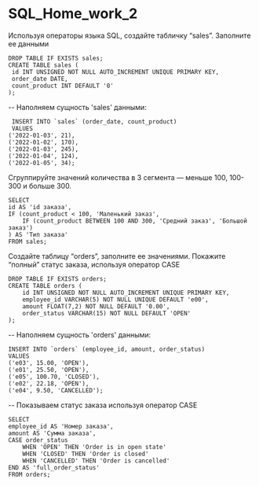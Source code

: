 # SQL_Home_work_2

Используя операторы языка SQL, создайте табличку “sales”. Заполните ее данными

 	DROP TABLE IF EXISTS sales;
	CREATE TABLE sales (
	 id INT UNSIGNED NOT NULL AUTO_INCREMENT UNIQUE PRIMARY KEY,
	 order_date DATE,
	 count_product INT DEFAULT '0'
	);

-- Наполняем сущность 'sales' данными:

	 INSERT INTO `sales` (order_date, count_product)
	 VALUES 
	('2022-01-03', 21),
	('2022-01-02', 170),
	('2022-01-03', 245),
	('2022-01-04', 124),
	('2022-01-05', 34);


Сгруппируйте значений количества в 3 сегмента — меньше 100, 100-300 и больше 300.

	SELECT 
	id AS 'id заказа',
	IF (count_product < 100, 'Маленький заказ', 
		IF (count_product BETWEEN 100 AND 300, 'Средний заказ', 'Большой заказ')
	) AS 'Тип заказа'	
	FROM sales;


Создайте таблицу “orders”, заполните ее значениями. Покажите “полный” статус заказа, используя оператор CASE
	
	DROP TABLE IF EXISTS orders;
	CREATE TABLE orders (
		id INT UNSIGNED NOT NULL AUTO_INCREMENT UNIQUE PRIMARY KEY,
		employee_id VARCHAR(5) NOT NULL UNIQUE DEFAULT 'e00',
		amount FLOAT(7,2) NOT NULL DEFAULT '0.00',
    	order_status VARCHAR(15) NOT NULL DEFAULT 'OPEN'
	);
-- Наполняем сущность 'orders' данными:

	INSERT INTO `orders` (employee_id, amount, order_status)
	VALUES 
	('e03', 15.00, 'OPEN'),
	('e01', 25.50, 'OPEN'),
	('e05', 100.70, 'CLOSED'),
	('e02', 22.18, 'OPEN'),
	('e04', 9.50, 'CANCELLED');

-- Показываем статус заказа используя оператор CASE

	SELECT 
	employee_id AS 'Номер заказа',
	amount AS 'Сумма заказа',
    CASE order_status 
		WHEN 'OPEN' THEN 'Order is in open state'
		WHEN 'CLOSED' THEN 'Order is closed'
		WHEN 'CANCELLED' THEN 'Order is cancelled'
	END AS 'full_order_status'	
	FROM orders;
